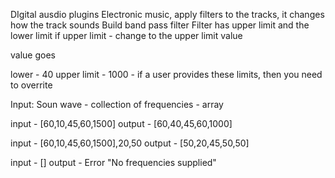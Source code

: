 DIgital ausdio plugins
Electronic music, apply filters to the tracks, it changes how the track sounds
Build band pass filter
Filter has upper limit and the lower limit
if upper limit - change to the upper limit value

value goes

lower - 40
upper limit - 1000 - if a user provides these limits, then you need to overrite

Input: Soun wave - collection of frequencies - array 

input - [60,10,45,60,1500]
output - [60,40,45,60,1000]

input - [60,10,45,60,1500],20,50
output - [50,20,45,50,50]

input - []
output - Error "No frequencies supplied"

